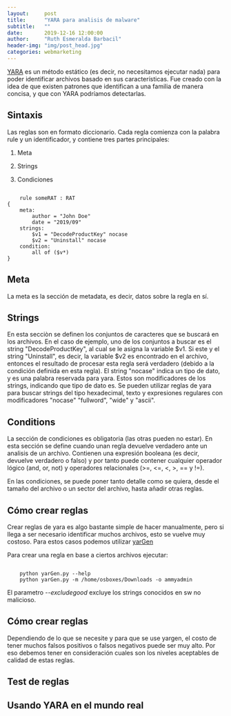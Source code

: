 ```yaml
---
layout:     post
title:      "YARA para analisis de malware"
subtitle:   ""
date:       2019-12-16 12:00:00
author:     "Ruth Esmeralda Barbacil"
header-img: "img/post_head.jpg"
categories: webmarketing
---
```


<p><a href="https://github.com/Yara-Rules/rules">YARA</a> es un método estático (es decir, no necesitamos ejecutar nada) para poder identificar archivos basado en sus características. Fue creado con la idea de que existen patrones que identifican a una familia de manera concisa, y que con YARA podríamos detectarlas.</p>

<h2 class="section-heading">Sintaxis</h2>

<p>Las reglas son en formato diccionario. Cada regla comienza con la palabra rule y un identificador, y contiene tres partes principales:</p>

<ol>
	<li><p>Meta</p></li>
	<li><p>Strings</p></li>
	<li><p>Condiciones</p></li>
</ol>

<code>
	rule someRAT : RAT
{
    meta:
        author = "John Doe"
        date = "2019/09"
    strings:
        $v1 = "DecodeProductKey" nocase
        $v2 = "Uninstall" nocase
    condition:
        all of ($v*)
}
</code>

<h2 class="section-heading">Meta</h2>

<p>La meta es la sección de metadata, es decir, datos sobre la regla en sí.</p>

<h2 class="section-heading">Strings</h2>

<p>En esta secciòn se definen los conjuntos de caracteres que se buscará en los archivos. En el caso de ejemplo, uno de los conjuntos a buscar es el string "DecodeProductKey", al cual se le asigna la variable $v1. Si este y el string "Uninstall", es decir, la variable $v2 es encontrado en el archivo, entonces el resultado de procesar esta regla será verdadero (debido a la condición definida en esta regla). El string "nocase" indica un tipo de dato, y es una palabra reservada para yara. Estos son modificadores de los strings, indicando que tipo de dato es. Se pueden utilizar reglas de yara para buscar strings del tipo hexadecimal, texto y expresiones regulares con modificadores "nocase" "fullword", "wide" y "ascii".</p>

<h2 class="section-heading">Conditions</h2>

<p>La sección de condiciones es obligatoria (las otras pueden no estar). En esta sección se define cuando unan regla devuelve verdadero ante un analisis de un archivo. Contienen una expresión booleana (es decir, devuelve verdadero o falso) y por tanto puede contener cualquier operador lógico (and, or, not) y operadores relacionales (>=, <=, <, >, == y !=).</p>

<p>En las condiciones, se puede poner tanto detalle como se quiera, desde el tamaño del archivo o un sector del archivo, hasta añadir otras reglas.</p>

<h2 class="section-heading">Cómo crear reglas</h2>

<p>Crear reglas de yara es algo bastante simple de hacer manualmente, pero si llega a ser necesario identificar muchos archivos, esto se vuelve muy costoso. Para estos casos podemos utilizar <a href="https://github.com/Neo23x0/yarGen">yarGen</a></p>

<p>Para crear una regla en base a ciertos archivos ejecutar:</p>

<code>
	python yarGen.py --help
	python yarGen.py -m /home/osboxes/Downloads -o ammyadmin
</code>

<p>El parametro <em>--excludegood</em> excluye los strings conocidos en sw no malicioso.</p>

<h2 class="section-heading">Cómo crear reglas</h2>

<p>Dependiendo de lo que se necesite y para que se use yargen, el costo de tener muchos falsos positivos o falsos negativos puede ser muy alto. Por eso debemos tener en consideración cuales son los niveles aceptables de calidad de estas reglas.</p>

<h2 class="section-heading">Test de reglas</h2>
<h2 class="section-heading">Usando YARA en el mundo real</h2>